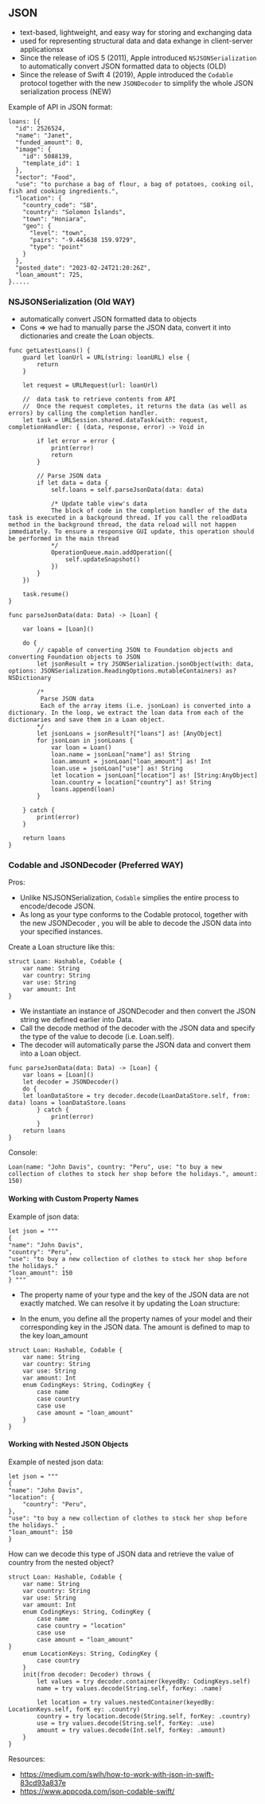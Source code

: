 ## JSON

- text-based, lightweight, and easy way for storing and exchanging data
- used for representing structural data and data exhange in client-server applicationsx
- Since the release of iOS 5 (2011), Apple introduced `NSJSONSerialization` to automatically convert JSON formatted data to objects (OLD)
- Since the release of Swift 4 (2019), Apple introduced the `Codable` protocol together with the new `JSONDecoder` to simplify the whole JSON serialization process (NEW)

Example of API in JSON format:

```
loans: [{
  "id": 2526524,
  "name": "Janet",
  "funded_amount": 0,
  "image": {
    "id": 5088139,
    "template_id": 1
  },
  "sector": "Food",
  "use": "to purchase a bag of flour, a bag of potatoes, cooking oil, fish and cooking ingredients.",
  "location": {
    "country_code": "SB",
    "country": "Solomon Islands",
    "town": "Honiara",
    "geo": {
      "level": "town",
      "pairs": "-9.445638 159.9729",
      "type": "point"
    }
  },
  "posted_date": "2023-02-24T21:20:26Z",
  "loan_amount": 725,
}.....
```

### NSJSONSerialization (Old WAY)
- automatically convert JSON formatted data to objects
- Cons => we had to manually parse the JSON data, convert it into dictionaries and create the Loan objects.

```
func getLatestLoans() {
    guard let loanUrl = URL(string: loanURL) else {
        return
    }
    
    let request = URLRequest(url: loanUrl)
    
    //  data task to retrieve contents from API
    //  Once the request completes, it returns the data (as well as errors) by calling the completion handler.
    let task = URLSession.shared.dataTask(with: request, completionHandler: { (data, response, error) -> Void in
        
        if let error = error {
            print(error)
            return
        }
        
        // Parse JSON data
        if let data = data {
            self.loans = self.parseJsonData(data: data)
            
            /* Update table view's data
            The block of code in the completion handler of the data task is executed in a background thread. If you call the reloadData method in the background thread, the data reload will not happen immediately. To ensure a responsive GUI update, this operation should be performed in the main thread
            */
            OperationQueue.main.addOperation({
                self.updateSnapshot()
            })
        }
    })
    
    task.resume()
}

func parseJsonData(data: Data) -> [Loan] {
    
    var loans = [Loan]()
    
    do {
        // capable of converting JSON to Foundation objects and converting Foundation objects to JSON
        let jsonResult = try JSONSerialization.jsonObject(with: data, options: JSONSerialization.ReadingOptions.mutableContainers) as? NSDictionary
        
        /*
         Parse JSON data
         Each of the array items (i.e. jsonLoan) is converted into a dictionary. In the loop, we extract the loan data from each of the dictionaries and save them in a Loan object.
        */
        let jsonLoans = jsonResult?["loans"] as! [AnyObject]
        for jsonLoan in jsonLoans {
            var loan = Loan()
            loan.name = jsonLoan["name"] as! String
            loan.amount = jsonLoan["loan_amount"] as! Int
            loan.use = jsonLoan["use"] as! String
            let location = jsonLoan["location"] as! [String:AnyObject]
            loan.country = location["country"] as! String
            loans.append(loan)
        }
        
    } catch {
        print(error)
    }
    
    return loans
}
 ```

 ### Codable and JSONDecoder (Preferred WAY)
 Pros: 
 - Unlike NSJSONSerialization, `Codable` simplies the entire process to encode/decode JSON. 
 -  As long as your type conforms to the Codable protocol, together with the new JSONDecoder , you will be able to decode the JSON data into your specified instances.


Create a Loan structure like this:
```
struct Loan: Hashable, Codable {
    var name: String
    var country: String
    var use: String
    var amount: Int
}
```

- We instantiate an instance of JSONDecoder and then convert the JSON string we defined earlier into Data. 
- Call the decode method of the decoder with the JSON data and specify the type of the value to decode (i.e. Loan.self). 
- The decoder will automatically parse the JSON data and convert them into a Loan object.

```
func parseJsonData(data: Data) -> [Loan] {
    var loans = [Loan]()
    let decoder = JSONDecoder()
    do {
    let loanDataStore = try decoder.decode(LoanDataStore.self, from: data) loans = loanDataStore.loans
        } catch {
            print(error)
        }
    return loans
}
```

Console:
```
Loan(name: "John Davis", country: "Peru", use: "to buy a new collection of clothes to stock her shop before the holidays.", amount: 150)
```

#### Working with Custom Property Names

Example of json data:
```
let json = """
{
"name": "John Davis",
"country": "Peru",
"use": "to buy a new collection of clothes to stock her shop before the holidays." ,
"loan_amount": 150
} """
```

- The property name of your type and the key of the JSON data are not exactly matched. We can resolve it by updating the Loan structure:

- In the enum, you define all the property names of your model and their corresponding key in the JSON data. The amount is defined to map to the key loan_amount

```
struct Loan: Hashable, Codable {
    var name: String
    var country: String
    var use: String
    var amount: Int
    enum CodingKeys: String, CodingKey {
        case name
        case country
        case use
        case amount = "loan_amount"
    }
} 
```

#### Working with Nested JSON Objects

Example of nested json data:
```
let json = """
{
"name": "John Davis",
"location": {
    "country": "Peru",
},
"use": "to buy a new collection of clothes to stock her shop before the holidays." ,
"loan_amount": 150
} 
```

How can we decode this type of JSON data and retrieve the value of country from the nested object?

```
struct Loan: Hashable, Codable {
    var name: String
    var country: String
    var use: String
    var amount: Int
    enum CodingKeys: String, CodingKey {
        case name
        case country = "location"
        case use
        case amount = "loan_amount"
}
    enum LocationKeys: String, CodingKey {
        case country
    }
    init(from decoder: Decoder) throws {
        let values = try decoder.container(keyedBy: CodingKeys.self)
        name = try values.decode(String.self, forKey: .name)

        let location = try values.nestedContainer(keyedBy: LocationKeys.self, forK ey: .country)
        country = try location.decode(String.self, forKey: .country) 
        use = try values.decode(String.self, forKey: .use)
        amount = try values.decode(Int.self, forKey: .amount)
    }
}
```

Resources:
- https://medium.com/swlh/how-to-work-with-json-in-swift-83cd93a837e
- https://www.appcoda.com/json-codable-swift/
